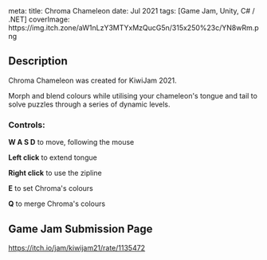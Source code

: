 <route lang="yaml">
meta:
  title: Chroma Chameleon
  date: Jul 2021
  tags: [Game Jam, Unity, C# / .NET]
  coverImage: https://img.itch.zone/aW1nLzY3MTYxMzQucG5n/315x250%23c/YN8wRm.png
</route>

<ItchIFrame src="https://html-classic.itch.zone/html/7241981/index.html" itchio-link="https://taintedflamegames.itch.io/chroma-chameleon" width=976 height=616 />

## Description

Chroma Chameleon was created for KiwiJam 2021. 

Morph and blend colours while utilising your chameleon's tongue and tail to solve puzzles through a series of dynamic levels.

### Controls:

**W A S D** to move, following the mouse

**Left click** to extend tongue

**Right click** to use the zipline

**E** to set Chroma's colours

**Q** to merge Chroma's colours

## Game Jam Submission Page

https://itch.io/jam/kiwijam21/rate/1135472